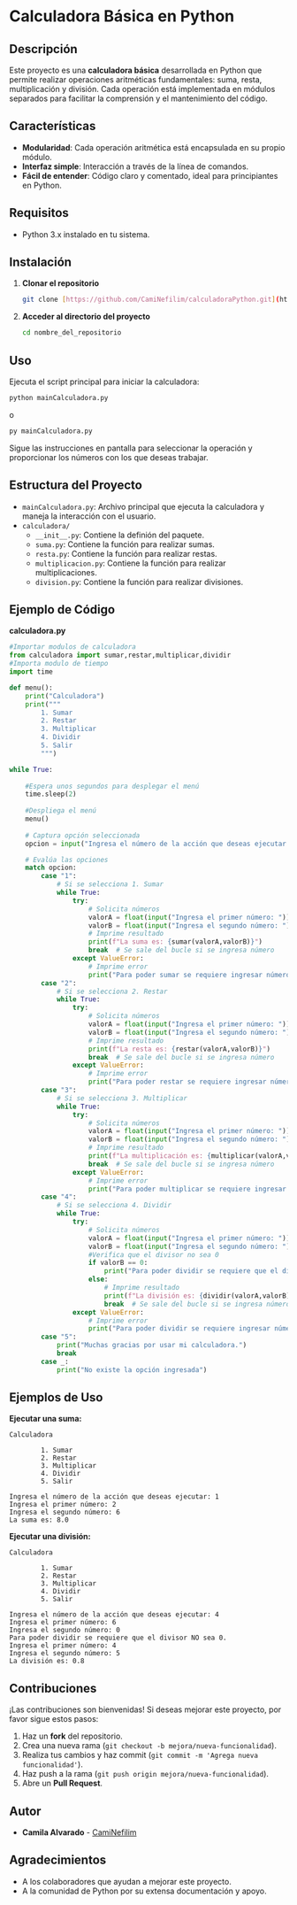 # Calculadora Básica en Python

## Descripción

Este proyecto es una **calculadora básica** desarrollada en Python que permite realizar operaciones aritméticas fundamentales: suma, resta, multiplicación y división. Cada operación está implementada en módulos separados para facilitar la comprensión y el mantenimiento del código.

## Características

- **Modularidad**: Cada operación aritmética está encapsulada en su propio módulo.
- **Interfaz simple**: Interacción a través de la línea de comandos.
- **Fácil de entender**: Código claro y comentado, ideal para principiantes en Python.

## Requisitos

- Python 3.x instalado en tu sistema.

## Instalación

1. **Clonar el repositorio**

   ```bash
   git clone [https://github.com/CamiNefilim/calculadoraPython.git](https://github.com/CamiNefilim/calculadoraPython.git)
   ```

2. **Acceder al directorio del proyecto**

   ```bash
   cd nombre_del_repositorio
   ```

## Uso

Ejecuta el script principal para iniciar la calculadora:

```bash
python mainCalculadora.py 
```
o

```bash
py mainCalculadora.py 
```

Sigue las instrucciones en pantalla para seleccionar la operación y proporcionar los números con los que deseas trabajar.

## Estructura del Proyecto

- `mainCalculadora.py`: Archivo principal que ejecuta la calculadora y maneja la interacción con el usuario.
- `calculadora/`  
  - `__init__.py`: Contiene la definión del paquete.
  - `suma.py`: Contiene la función para realizar sumas.
  - `resta.py`: Contiene la función para realizar restas.
  - `multiplicacion.py`: Contiene la función para realizar multiplicaciones.
  - `division.py`: Contiene la función para realizar divisiones.

## Ejemplo de Código

**calculadora.py**

```python
#Importar modulos de calculadora
from calculadora import sumar,restar,multiplicar,dividir
#Importa modulo de tiempo
import time

def menu():
    print("Calculadora")
    print("""
        1. Sumar
        2. Restar
        3. Multiplicar
        4. Dividir
        5. Salir
        """)

while True:
    
    #Espera unos segundos para desplegar el menú
    time.sleep(2)    
    
    #Despliega el menú
    menu()
    
    # Captura opción seleccionada
    opcion = input("Ingresa el número de la acción que deseas ejecutar: ")

    # Evalúa las opciones
    match opcion:
        case "1":
            # Si se selecciona 1. Sumar
            while True:
                try:
                    # Solicita números
                    valorA = float(input("Ingresa el primer número: "))
                    valorB = float(input("Ingresa el segundo número: "))
                    # Imprime resultado
                    print(f"La suma es: {sumar(valorA,valorB)}")
                    break  # Se sale del bucle si se ingresa número
                except ValueError:
                    # Imprime error
                    print("Para poder sumar se requiere ingresar números.")
        case "2":
            # Si se selecciona 2. Restar
            while True:
                try:
                    # Solicita números
                    valorA = float(input("Ingresa el primer número: "))
                    valorB = float(input("Ingresa el segundo número: "))
                    # Imprime resultado
                    print(f"La resta es: {restar(valorA,valorB)}")
                    break  # Se sale del bucle si se ingresa número
                except ValueError:
                    # Imprime error
                    print("Para poder restar se requiere ingresar números.")
        case "3":
            # Si se selecciona 3. Multiplicar
            while True:
                try:
                    # Solicita números
                    valorA = float(input("Ingresa el primer número: "))
                    valorB = float(input("Ingresa el segundo número: "))
                    # Imprime resultado
                    print(f"La multiplicación es: {multiplicar(valorA,valorB)}")
                    break  # Se sale del bucle si se ingresa número
                except ValueError:
                    # Imprime error
                    print("Para poder multiplicar se requiere ingresar números.")
        case "4":
            # Si se selecciona 4. Dividir
            while True:
                try:
                    # Solicita números
                    valorA = float(input("Ingresa el primer número: "))
                    valorB = float(input("Ingresa el segundo número: "))
                    #Verifica que el divisor no sea 0
                    if valorB == 0:
                        print("Para poder dividir se requiere que el divisor NO sea 0.")
                    else:
                        # Imprime resultado
                        print(f"La división es: {dividir(valorA,valorB)}")
                        break  # Se sale del bucle si se ingresa número
                except ValueError:
                    # Imprime error
                    print("Para poder dividir se requiere ingresar números.")
        case "5":
            print("Muchas gracias por usar mi calculadora.")
            break
        case _:
            print("No existe la opción ingresada")
```

## Ejemplos de Uso

**Ejecutar una suma:**

```
Calculadora

        1. Sumar
        2. Restar
        3. Multiplicar
        4. Dividir
        5. Salir

Ingresa el número de la acción que deseas ejecutar: 1
Ingresa el primer número: 2
Ingresa el segundo número: 6
La suma es: 8.0
```

**Ejecutar una división:**

```
Calculadora

        1. Sumar
        2. Restar
        3. Multiplicar
        4. Dividir
        5. Salir

Ingresa el número de la acción que deseas ejecutar: 4
Ingresa el primer número: 6
Ingresa el segundo número: 0
Para poder dividir se requiere que el divisor NO sea 0.
Ingresa el primer número: 4
Ingresa el segundo número: 5
La división es: 0.8
```

## Contribuciones

¡Las contribuciones son bienvenidas! Si deseas mejorar este proyecto, por favor sigue estos pasos:

1. Haz un **fork** del repositorio.
2. Crea una nueva rama (`git checkout -b mejora/nueva-funcionalidad`).
3. Realiza tus cambios y haz commit (`git commit -m 'Agrega nueva funcionalidad'`).
4. Haz push a la rama (`git push origin mejora/nueva-funcionalidad`).
5. Abre un **Pull Request**.

## Autor

- **Camila Alvarado** - [CamiNefilim](https://github.com/CamiNefilim)

## Agradecimientos

- A los colaboradores que ayudan a mejorar este proyecto.
- A la comunidad de Python por su extensa documentación y apoyo.


